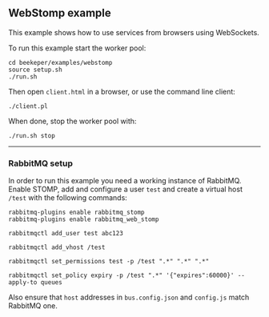 ## WebStomp example

This example shows how to use services from browsers using WebSockets.


To run this example start the worker pool:
```
cd beekeper/examples/webstomp
source setup.sh
./run.sh
```
Then open `client.html` in a browser, or use the command line client:
```
./client.pl
```
When done, stop the worker pool with:
```
./run.sh stop
```
---

### RabbitMQ setup

In order to run this example you need a working instance of RabbitMQ. Enable STOMP, add and configure a 
user `test` and create a virtual host `/test` with the following commands:

```
rabbitmq-plugins enable rabbitmq_stomp
rabbitmq-plugins enable rabbitmq_web_stomp

rabbitmqctl add_user test abc123

rabbitmqctl add_vhost /test

rabbitmqctl set_permissions test -p /test ".*" ".*" ".*"

rabbitmqctl set_policy expiry -p /test ".*" '{"expires":60000}' --apply-to queues
```
Also ensure that `host` addresses in `bus.config.json` and `config.js` match RabbitMQ one.
